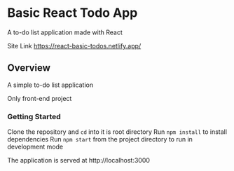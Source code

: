 # Basic React Todo App

A to-do list application made with React

Site Link https://react-basic-todos.netlify.app/

## Overview

A simple to-do list application

Only front-end project

### Getting Started

Clone the repository and `cd` into it is root directory
Run `npm install` to install dependencies
Run `npm start` from the project directory to run in development mode

The application is served at http://localhost:3000
